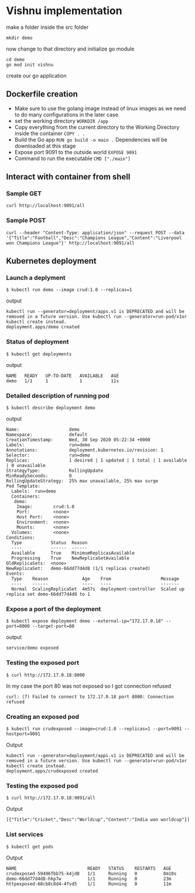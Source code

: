 # Vishnu implementation

make a folder inside the src folder

```shell
mkdir demo
```

now change to that directory and initialize go module

```shell
cd demo
go mod init vishnu
```

create our go application

## Dockerfile creation

- Make sure to use the golang image instead of linux images as we need to do many configurations in the later case.
- set the working directory `WORKDIR /app`
- Copy everything from the current directory to the Working Directory inside the container `COPY . .`
- Build the Go app `RUN go build -o main .` Dependencies will be downloaded at this stage
- Expose port 9091 to the outside world `EXPOSE 9091`
- Command to run the executable `CMD ["./main"]`

## Interact with container from shell

### Sample GET

```shell
curl http://localhost:9091/all
```
### Sample POST

```shell
curl --header "Content-Type: application/json" --request POST --data '{"Title":"Football","Desc":"Champions League","Content":"Liverpool won Champions League"}' http://localhost:9091/all
```

## Kubernetes deployment

### Launch a deplyment

```shell
$ kubectl run demo --image crud:1.0 --replicas=1
```
output

```
kubectl run --generator=deployment/apps.v1 is DEPRECATED and will be removed in a future version. Use kubectl run --generator=run-pod/v1or kubectl create instead.
deployment.apps/demo created
```

### Status of deployment

```shell
$ kubectl get deployments
```

output

```
NAME   READY   UP-TO-DATE   AVAILABLE   AGE
demo   1/1     1            1           11s
```

### Detailed description of running pod

```shell
$ kubectl describe deployment demo
```

output

```
Name:                   demo
Namespace:              default
CreationTimestamp:      Wed, 30 Sep 2020 05:22:34 +0000
Labels:                 run=demo
Annotations:            deployment.kubernetes.io/revision: 1
Selector:               run=demo
Replicas:               1 desired | 1 updated | 1 total | 1 available | 0 unavailable
StrategyType:           RollingUpdate
MinReadySeconds:        0
RollingUpdateStrategy:  25% max unavailable, 25% max surge
Pod Template:
  Labels:  run=demo
  Containers:
   demo:
    Image:        crud:1.0
    Port:         <none>
    Host Port:    <none>
    Environment:  <none>
    Mounts:       <none>
  Volumes:        <none>
Conditions:
  Type           Status  Reason
  ----           ------  ------
  Available      True    MinimumReplicasAvailable
  Progressing    True    NewReplicaSetAvailable
OldReplicaSets:  <none>
NewReplicaSet:   demo-66dd77d4d8 (1/1 replicas created)
Events:
  Type    Reason             Age    From                   Message
  ----    ------             ----   ----                   -------
  Normal  ScalingReplicaSet  4m57s  deployment-controller  Scaled up replica set demo-66dd77d4d8 to 1
```

### Expose a port of the deployment

```shell
$ kubectl expose deployment demo --external-ip="172.17.0.18" --port=8000 --target-port=80
```

output
```
service/demo exposed
```

### Testing the exposed port

```shell
$ curl http://172.17.0.18:8000
```
In my case the port 80 was not exposed so I got connection refused

```
curl: (7) Failed to connect to 172.17.0.18 port 8000: Connection refused
```

### Creating an exposed pod

 ```
 $ kubectl run crudexposed --image=crud:1.0 --replicas=1 --port=9091 --hostport=9091
 ```
 
 Output
 ```
kubectl run --generator=deployment/apps.v1 is DEPRECATED and will be removed in a future version. Use kubectl run --generator=run-pod/v1or kubectl create instead.
deployment.apps/crudexposed created
```

### Testing the exposed pod

```
$ curl http://172.17.0.18:9091/all
```

Output

```
[{"Title":"Cricket","Desc":"Worldcup","Content":"India won worldcup"}]
```

### List services

```
$ kubectl get pods
```

Output
```
NAME                           READY   STATUS    RESTARTS   AGE
crudexposed-59496fbb75-k4jd8   1/1     Running   0          8m10s
demo-66dd77d4d8-hkp7w          1/1     Running   0          23m
httpexposed-68cb8c8d4-4fvd5    1/1     Running   0          11m
```
